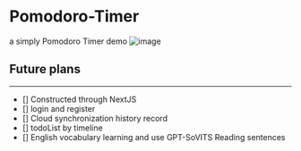 # Pomodoro-Timer
a simply Pomodoro Timer demo
![image](https://github.com/user-attachments/assets/23592154-1ffe-4494-8368-cc10c4592271)

## Future plans
---
- [] Constructed through NextJS
- [] login and register
- [] Cloud synchronization history record
- [] todoList by timeline
- [] English vocabulary learning and use GPT-SoVITS Reading sentences